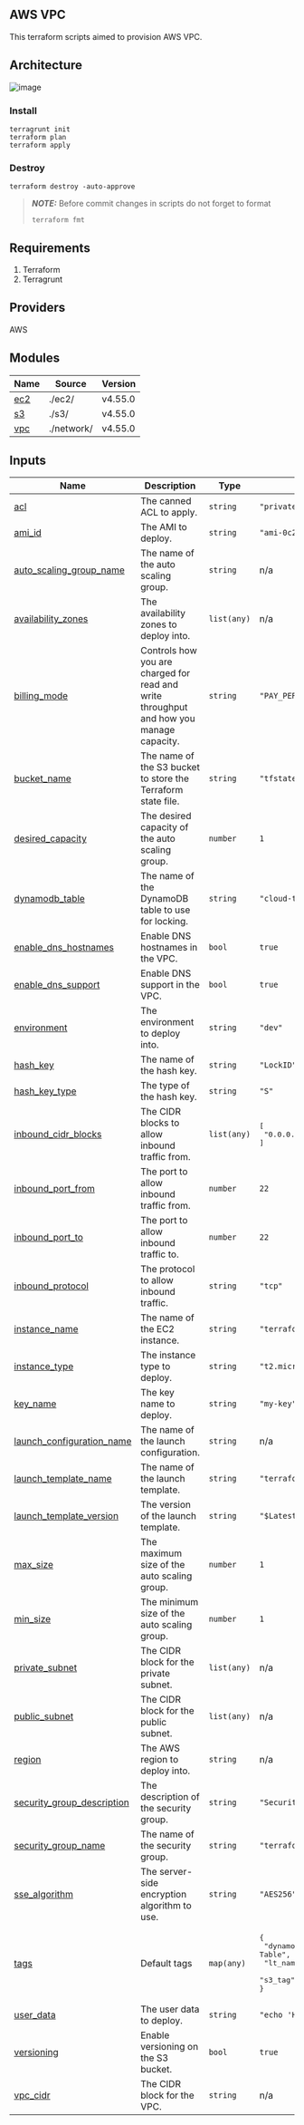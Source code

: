 ## AWS VPC
This terraform scripts aimed to provision AWS VPC.

## Architecture
![image](https://user-images.githubusercontent.com/111745208/219783744-6a8be600-47eb-4d09-8494-f211d6986921.png)

### Install 

```shell
terragrunt init
terraform plan
terraform apply
```

### Destroy
```shell
terraform destroy -auto-approve
```



> **_NOTE:_** 
> Before commit changes in scripts do not forget to format
> ```shell
> terraform fmt
> ```

## Requirements

1. Terraform
2. Terragrunt

## Providers

AWS

## Modules

| Name | Source | Version |
|------|--------|---------|
| <a name="module_ec2"></a> [ec2](#module\_ec2) | ./ec2/ | v4.55.0 |
| <a name="module_s3"></a> [s3](#module\_s3) | ./s3/ | v4.55.0 |
| <a name="module_vpc"></a> [vpc](#module\_vpc) | ./network/ | v4.55.0 |


## Inputs

| Name | Description | Type | Default | Required |
|------|-------------|------|---------|:--------:|
| <a name="input_acl"></a> [acl](#input\_acl) | The canned ACL to apply. | `string` | `"private"` | no |
| <a name="input_ami_id"></a> [ami\_id](#input\_ami\_id) | The AMI to deploy. | `string` | `"ami-0c2b8ca1dad447f8a"` | no |
| <a name="input_auto_scaling_group_name"></a> [auto\_scaling\_group\_name](#input\_auto\_scaling\_group\_name) | The name of the auto scaling group. | `string` | n/a | yes |
| <a name="input_availability_zones"></a> [availability\_zones](#input\_availability\_zones) | The availability zones to deploy into. | `list(any)` | n/a | yes |
| <a name="input_billing_mode"></a> [billing\_mode](#input\_billing\_mode) | Controls how you are charged for read and write throughput and how you manage capacity. | `string` | `"PAY_PER_REQUEST"` | no |
| <a name="input_bucket_name"></a> [bucket\_name](#input\_bucket\_name) | The name of the S3 bucket to store the Terraform state file. | `string` | `"tfstate-cloud-s3"` | no |
| <a name="input_desired_capacity"></a> [desired\_capacity](#input\_desired\_capacity) | The desired capacity of the auto scaling group. | `number` | `1` | no |
| <a name="input_dynamodb_table"></a> [dynamodb\_table](#input\_dynamodb\_table) | The name of the DynamoDB table to use for locking. | `string` | `"cloud-terraform-lock"` | no |
| <a name="input_enable_dns_hostnames"></a> [enable\_dns\_hostnames](#input\_enable\_dns\_hostnames) | Enable DNS hostnames in the VPC. | `bool` | `true` | no |
| <a name="input_enable_dns_support"></a> [enable\_dns\_support](#input\_enable\_dns\_support) | Enable DNS support in the VPC. | `bool` | `true` | no |
| <a name="input_environment"></a> [environment](#input\_environment) | The environment to deploy into. | `string` | `"dev"` | no |
| <a name="input_hash_key"></a> [hash\_key](#input\_hash\_key) | The name of the hash key. | `string` | `"LockID"` | no |
| <a name="input_hash_key_type"></a> [hash\_key\_type](#input\_hash\_key\_type) | The type of the hash key. | `string` | `"S"` | no |
| <a name="input_inbound_cidr_blocks"></a> [inbound\_cidr\_blocks](#input\_inbound\_cidr\_blocks) | The CIDR blocks to allow inbound traffic from. | `list(any)` | <pre>[<br>  "0.0.0.0/0"<br>]</pre> | no |
| <a name="input_inbound_port_from"></a> [inbound\_port\_from](#input\_inbound\_port\_from) | The port to allow inbound traffic from. | `number` | `22` | no |
| <a name="input_inbound_port_to"></a> [inbound\_port\_to](#input\_inbound\_port\_to) | The port to allow inbound traffic to. | `number` | `22` | no |
| <a name="input_inbound_protocol"></a> [inbound\_protocol](#input\_inbound\_protocol) | The protocol to allow inbound traffic. | `string` | `"tcp"` | no |
| <a name="input_instance_name"></a> [instance\_name](#input\_instance\_name) | The name of the EC2 instance. | `string` | `"terraform-ec2-instance"` | no |
| <a name="input_instance_type"></a> [instance\_type](#input\_instance\_type) | The instance type to deploy. | `string` | `"t2.micro"` | no |
| <a name="input_key_name"></a> [key\_name](#input\_key\_name) | The key name to deploy. | `string` | `"my-key"` | no |
| <a name="input_launch_configuration_name"></a> [launch\_configuration\_name](#input\_launch\_configuration\_name) | The name of the launch configuration. | `string` | n/a | yes |
| <a name="input_launch_template_name"></a> [launch\_template\_name](#input\_launch\_template\_name) | The name of the launch template. | `string` | `"terraform-ec2-lt"` | no |
| <a name="input_launch_template_version"></a> [launch\_template\_version](#input\_launch\_template\_version) | The version of the launch template. | `string` | `"$Latest"` | no |
| <a name="input_max_size"></a> [max\_size](#input\_max\_size) | The maximum size of the auto scaling group. | `number` | `1` | no |
| <a name="input_min_size"></a> [min\_size](#input\_min\_size) | The minimum size of the auto scaling group. | `number` | `1` | no |
| <a name="input_private_subnet"></a> [private\_subnet](#input\_private\_subnet) | The CIDR block for the private subnet. | `list(any)` | n/a | yes |
| <a name="input_public_subnet"></a> [public\_subnet](#input\_public\_subnet) | The CIDR block for the public subnet. | `list(any)` | n/a | yes |
| <a name="input_region"></a> [region](#input\_region) | The AWS region to deploy into. | `string` | n/a | yes |
| <a name="input_security_group_description"></a> [security\_group\_description](#input\_security\_group\_description) | The description of the security group. | `string` | `"Security group for the EC2 instance."` | no |
| <a name="input_security_group_name"></a> [security\_group\_name](#input\_security\_group\_name) | The name of the security group. | `string` | `"terraform-ec2-sg"` | no |
| <a name="input_sse_algorithm"></a> [sse\_algorithm](#input\_sse\_algorithm) | The server-side encryption algorithm to use. | `string` | `"AES256"` | no |
| <a name="input_tags"></a> [tags](#input\_tags) | Default tags | `map(any)` | <pre>{<br>  "dynamodb_tag": "DynamoDB Terraform State Lock Table",<br>  "lt_name": "Launch template for EC2 instances",<br>  "s3_tag": "S3 Terraform State Bucket"<br>}</pre> | no |
| <a name="input_user_data"></a> [user\_data](#input\_user\_data) | The user data to deploy. | `string` | `"echo 'Hello, World!' > index.html"` | no |
| <a name="input_versioning"></a> [versioning](#input\_versioning) | Enable versioning on the S3 bucket. | `bool` | `true` | no |
| <a name="input_vpc_cidr"></a> [vpc\_cidr](#input\_vpc\_cidr) | The CIDR block for the VPC. | `string` | n/a | yes |
